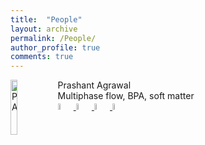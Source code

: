 ```yaml
---
title:  "People"
layout: archive
permalink: /People/
author_profile: true
comments: true
---
```

<img src="{{ site.url }}{{ site.baseurl }}/assets/profiles/profile_im_PA.png" alt="PA" style="float: left;width: 15%"/>
Prashant Agrawal <br>
Multiphase flow, BPA, soft matter <br>
<a href="https://scholar.google.co.in/citations?user=GGesizEAAAAJ&hl=en"> <img src="{{ site.url }}{{ site.baseurl }}/assets/profiles/google.png" alt="PA" style="width: 5%"/> </a>
<a href="https://www.linkedin.com/in/agwlpra/?originalSubdomain=in"> <img src="{{ site.url }}{{ site.baseurl }}/assets/profiles/linkedin.png" alt="PA" style="width: 5%"/> </a>
<a href="https://www.researchgate.net/profile/Prashant_Agrawal6"> <img src="{{ site.url }}{{ site.baseurl }}/assets/profiles/rg.png" alt="PA" style="width: 5%"/> </a>
<a href="https://researchportal.northumbria.ac.uk/en/researchers/prashant-agrawal"> <img src="{{ site.url }}{{ site.baseurl }}/assets/profiles/nu.png" alt="PA" style="width: 5%"/> </a>




